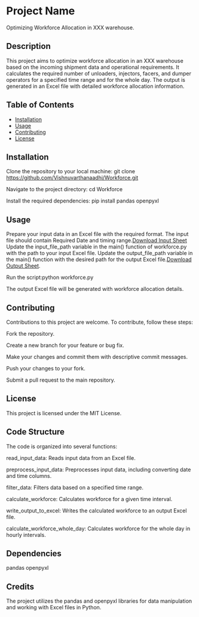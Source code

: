 # Project Name
Optimizing Workforce Allocation in XXX warehouse.
## Description
This project aims to optimize workforce allocation in an XXX warehouse based on the incoming shipment data and operational requirements. 
It calculates the required number of unloaders, injectors, facers, and dumper operators for a specified time range and for the whole day. 
The output is generated in an Excel file with detailed workforce allocation information.

## Table of Contents
- [Installation](#installation)
- [Usage](#usage)
- [Contributing](#contributing)
- [License](#license)

## Installation
Clone the repository to your local machine: git clone https://github.com/Vishnuvarthanaadhi/Workforce.git

Navigate to the project directory:  cd Workforce

Install the required dependencies:  pip install pandas openpyxl
## Usage
Prepare your input data in an Excel file with the required format. The input file should contain Required Date and timing range.[Download Input Sheet](https://github.com/Vishnuvarthanaadhi/Workforce/blob/5c87cc692ae603f218f57c08137f134910a7fc9f/Input.xlsx)
Update the input_file_path variable in the main() function of workforce.py with the path to your input Excel file.
Update the output_file_path variable in the main() function with the desired path for the output Excel file.[Download Output Sheet](https://github.com/Vishnuvarthanaadhi/Workforce/blob/a41ae7c4b591a5132cfe8e429946168737d69354/MainData.xlsx).

Run the script:python workforce.py

The output Excel file will be generated with workforce allocation details.

## Contributing

Contributions to this project are welcome. To contribute, follow these steps:

Fork the repository.

Create a new branch for your feature or bug fix.

Make your changes and commit them with descriptive commit messages.

Push your changes to your fork.

Submit a pull request to the main repository.

## License
This project is licensed under the MIT License.

## Code Structure

The code is organized into several functions:

read_input_data: Reads input data from an Excel file.

preprocess_input_data: Preprocesses input data, including converting date and time columns.

filter_data: Filters data based on a specified time range.

calculate_workforce: Calculates workforce for a given time interval.

write_output_to_excel: Writes the calculated workforce to an output Excel file.

calculate_workforce_whole_day: Calculates workforce for the whole day in hourly intervals.

## Dependencies
pandas
openpyxl

## Credits
The project utilizes the pandas and openpyxl libraries for data manipulation and working with Excel files in Python.
